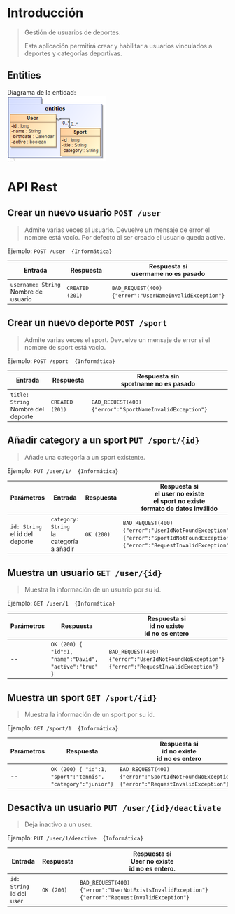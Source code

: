 # Introducción
> Gestión de usuarios de deportes.
>
>Esta aplicación permitirá crear y habilitar a usuarios vinculados a deportes y categorías deportivas.

## Entities
Diagrama de la entidad:  
![api-architecture-simulation-theme-entities](https://github.com/DavidBlasVazquez/APAW-ECP2-DavidBlas/blob/master/docs/api-architecture-simulation-theme-entities.png)

# API Rest
## Crear un nuevo usuario `POST /user`  
> Admite varias veces al usuario. Devuelve un mensaje de error el nombre está vacío.
> Por defecto al ser creado el usuario queda active.

Ejemplo: `POST /user  {Informática}`

 Entrada | Respuesta | Respuesta si <br> usermame no es pasado 
--|--|-- 
 `username: String` <br> Nombre de usuario  | `CREATED (201)` | `BAD_REQUEST(400)` <br> `{"error":"UserNameInvalidException"}`

## Crear un nuevo deporte `POST /sport` 
> Admite varias veces el sport. Devuelve un mensaje de error si el nombre de sport está vacio.

Ejemplo: `POST /sport  {Informática}`

 Entrada | Respuesta | Respuesta sin <br> sportname no es pasado
--|--|-- 
 `title: String` <br> Nombre del deporte <br> | `CREATED (201)` | `BAD_REQUEST(400) {"error":"SportNameInvalidException"}`


## Añadir category a un sport `PUT /sport/{id}` 

> Añade una categoría a un sport existente.

Ejemplo: `PUT /user/1/  {Informática}`

 Parámetros | Entrada | Respuesta | Respuesta si <br> el user no existe <br> el sport no existe <br> formato de datos inválido
--|--|--|-- 
`id: String` <br> el id del deporte | `category: String` <br> la categoría a añadir | `OK (200)` | `BAD_REQUEST(400)`<br> `{"error":"UserIdNotFoundException"}`<br>`{"error":"SportIdNotFoundException"}` `{"error":"RequestInvalidException"}`

## Muestra un usuario `GET /user/{id}` 
> Muestra la información de un usuario por su id.

Ejemplo: `GET /user/1  {Informática}`

Parámetros | Respuesta | Respuesta si <br> id no existe <br> id no es entero
--|--|--
--|`OK (200) { "id":1, "name":"David", "active":"true" }`|`BAD_REQUEST(400)`<br>`{"error":"UserIdNotFoundNoException"}`<br>`{"error":"RequestInvalidException"}`

## Muestra un sport `GET /sport/{id}` 
> Muestra la información de un sport por su id.

Ejemplo: `GET /sport/1  {Informática}`

Parámetros | Respuesta | Respuesta si <br> id no existe <br> id no es entero 
--|--|--
-- | `OK (200) { "id":1, "sport":"tennis", "category":"junior"}` | `BAD_REQUEST(400)` <br>`{"error":"SportIdNotFoundNoException"}` <br>`{"error":"RequestInvalidException"}`


## Desactiva un usuario `PUT /user/{id}/deactivate` 

> Deja inactivo a un user.

Ejemplo: `PUT /user/1/deactive  {Informática}`

Entrada | Respuesta | Respuesta si <br> User no existe <br> id no es entero.
--|--|--
`id: String` <br> Id del user | `OK (200)` | `BAD_REQUEST(400) {"error":"UserNotExistsInvalidException"}` <br>`{"error":"RequestInvalidException"}`
